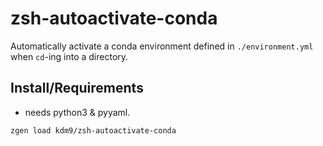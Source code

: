 # zsh-autoactivate-conda


Automatically activate a conda environment defined in `./environment.yml` when
`cd`-ing into a directory.


## Install/Requirements

- needs python3 & pyyaml.

```
zgen load kdm9/zsh-autoactivate-conda
```


